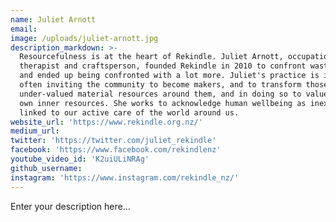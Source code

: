 ```yaml
---
name: Juliet Arnott
email:
image: /uploads/juliet-arnott.jpg
description_markdown: >-
  Resourcefulness is at the heart of Rekindle. Juliet Arnott, occupational
  therapist and craftsperson, founded Rekindle in 2010 to confront wastefulness,
  and ended up being confronted with a lot more. Juliet's practice is inclusive,
  often inviting the community to become makers, and to transform those
  under-valued material resources around them, and in doing so to value their
  own inner resources. She works to acknowledge human wellbeing as inextricably
  linked to our active care of the world around us.
website_url: 'https://www.rekindle.org.nz/'
medium_url:
twitter: 'https://twitter.com/juliet_rekindle'
facebook: 'https://www.facebook.com/rekindlenz'
youtube_video_id: 'K2uiULiNRAg'
github_username:
instagram: 'https://www.instagram.com/rekindle_nz/'
---
```


Enter your description here...
